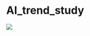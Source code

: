 # AI_trend_study



 <img src="https://img.shields.io/badge/Python-3776AB?style=flat&logo=Python&logoColor=white"/>

